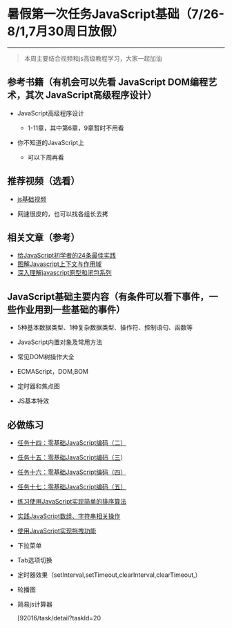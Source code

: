 ﻿# 暑假第一次任务JavaScript基础（7/26-8/1,7月30周日放假）


---

>本周主要结合视频和js高级教程学习，大家一起加油

## 参考书籍（有机会可以先看 JavaScript DOM编程艺术，其次 JavaScript高级程序设计）

* JavaScript高级程序设计
    * 1-11章，其中第6章，9章暂时不用看

* 你不知道的JavaScript上
    * 可以下周再看
    
## 推荐视频（选看）
+ [js基础视频][1] 

+ 网速很皮的，也可以找各组长去拷

## 相关文章（参考）
* [给JavaScript初学者的24条最佳实践][2] 
* [图解Javascript上下文与作用域][3]
* [深入理解javascript原型和闭包系列][4]

## JavaScript基础主要内容（有条件可以看下事件，一些作业用到一些基础的事件）

* 5种基本数据类型、1种复杂数据类型、操作符、控制语句、函数等

* JavaScript内置对象及常用方法

* 常见DOM树操作大全

* ECMAScript，DOM,BOM

* 定时器和焦点图

* JS基本特效

## 必做练习

* [任务十四：零基础JavaScript编码（二）][5]

* [任务十五：零基础JavaScript编码（三][6]）

* [任务十六：零基础JavaScript编码（四）][7]

* [任务十七：零基础JavaScript编码（五）][8]

* [练习使用JavaScript实现简单的排序算法][9]

* [实践JavaScript数组、字符串相关操作][10]

* [使用JavaScript实现拖拽功能][11]

* 下拉菜单

* Tab选项切换

* 定时器效果（setInterval,setTimeout,clearInterval,clearTimeout,）

* 轮播图

* 简易js计算器


  
  
  
  
  
  
  
  
  
  
  
  


  [92016/task/detail?taskId=20


  [1]: https://pan.baidu.com/s/1dF7uO4h
  [2]: http://yanhaijing.com/javascript/2013/12/11/24-JavaScript-best-practices-for-beginners/
  [3]: http://blog.rainy.im/2015/07/04/scope-chain-and-prototype-chain-in-js/
  [4]: http://www.cnblogs.com/wangfupeng1988/p/4001284.html
  [5]: http://ife.baidu.com/2016/task/detail?taskId=14
  [6]: http://ife.baidu.com/2016/task/detail?taskId=15
  [7]: http://ife.baidu.com/2016/task/detail?taskId=16
  [8]: http://ife.baidu.com/2016/task/detail?taskId=17
  [9]: http://ife.baidu.com/2016/task/detail?taskId=19
  [10]: http://ife.baidu.com/2016/task/detail?taskId=20
  [11]: http://ife.baidu.com/2016/task/detail?taskId=21